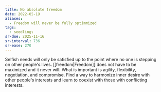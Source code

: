 ```yaml
---
title: No absolute freedom
date: 2022-05-19
aliases:
  - Freedom will never be fully optimmized
tags:
  - seedlings
sr-due: 2025-11-16
sr-interval: 736
sr-ease: 270
---
```

Selfish needs will only be satisfied up to the point where no one is stepping on other people's lives. [[freedom|Freedom]] does not have to be maximized and it never will. What is important is agility, flexibility, negotiation, and compromise. Find a way to harmonize inner desire with other people's interests and learn to coexist with those with conflicting interests.